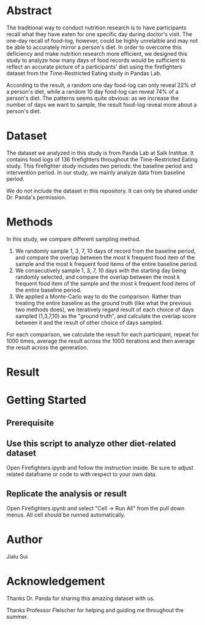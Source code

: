 #  Abstract

The traditional way to conduct nutrition research is to have participants recall what they have eaten for one specific day during doctor's visit. The one-day recall of food-log, however, could be highly unrelaible and may not be able to accurately mirror a person's diet. In order to overcome this deficiency and make nutrition research more efficient, we designed this study to analyze how many days of food records would be sufficient to reflect an accurate picture of a participants’ diet using the firefighters dataset from the Time-Restricted Eating study in Pandas Lab.

According to the result, a random one day food-log can only reveal 22% of a person's diet, while a random 10 day food-log can reveal 74% of a person's diet. The patterns seems quite obvious: as we increase the number of days we want to sample, the result food-log reveal more about a person's diet.

# Dataset

The dataset we analyzed in this study is from Panda Lab at Salk Institue. It contains food logs of 136 firefighters throughout the Time-Restricted Eating study. This firefighter study includes two periods: the baseline period and intervention period. In our study, we mainly analyze data from baseline period.

We do not include the dataset in this repository. It can only be shared under Dr. Panda's permission.

# Methods

In this study, we compare different sampling method.
1. We randomly sample 1, 3, 7, 10 days of record from the baseline period, and compare the overlap between the most k frequent food item of the sample and the most k frequent food items of the entire baseline period.
2. We consecutively sample 1, 3, 7, 10 days with the starting day being randomly selected, and compare the overlap between the most k frequent food item of the sample and the most k frequent food items of the entire baseline period.
3. We applied a Monte-Carlo way to do the comparison. Rather than treating the entire baseline as the ground truth (like what the previous two methods does), we iteratively regard result of each choice of days sampled (1,3,7,10) as the "ground truth", and calculate the overlap score between it and the result of other choice of days sampled.

For each comparison, we calculate the result for each participant, repeat for 1000 times, average the result across the 1000 iterations and then average the result across the generation.

# Result

# Getting Started

## Prerequisite

## Use this script to analyze other diet-related dataset

Open Firefighters.ipynb and follow the instruction inside. Be sure to adjust related dataframe or code to with respect to your own data.

## Replicate the analysis or result

Open Firefighters.ipynb and select "Cell -> Run All" from the pull down menus. All cell should be runned automatically.

# Author

Jialu Sui

# Acknowledgement

Thanks Dr. Panda for sharing this amazing dataset with us.

Thanks Professor Fleischer for helping and guiding me throughout the summer.
